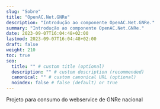 ```yaml
---
slug: "Sobre"
title: "OpenAC.Net.GNRe"
description: "Introdução ao componente OpenAC.Net.GNRe."
summary: "Introdução ao componente OpenAC.Net.GNRe."
date: 2023-09-07T16:04:48+02:00
lastmod: 2023-09-07T16:04:48+02:00
draft: false
weight: 210
toc: true
seo:
  title: "" # custom title (optional)
  description: "" # custom description (recommended)
  canonical: "" # custom canonical URL (optional)
  noindex: false # false (default) or true
---
```


Projeto para consumo do webservice de GNRe nacional